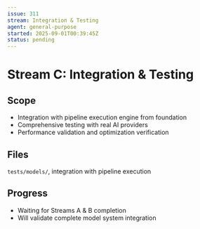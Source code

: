 ```yaml
---
issue: 311
stream: Integration & Testing
agent: general-purpose
started: 2025-09-01T00:39:45Z
status: pending
---
```


# Stream C: Integration & Testing

## Scope
- Integration with pipeline execution engine from foundation
- Comprehensive testing with real AI providers
- Performance validation and optimization verification

## Files
`tests/models/`, integration with pipeline execution

## Progress
- Waiting for Streams A & B completion
- Will validate complete model system integration